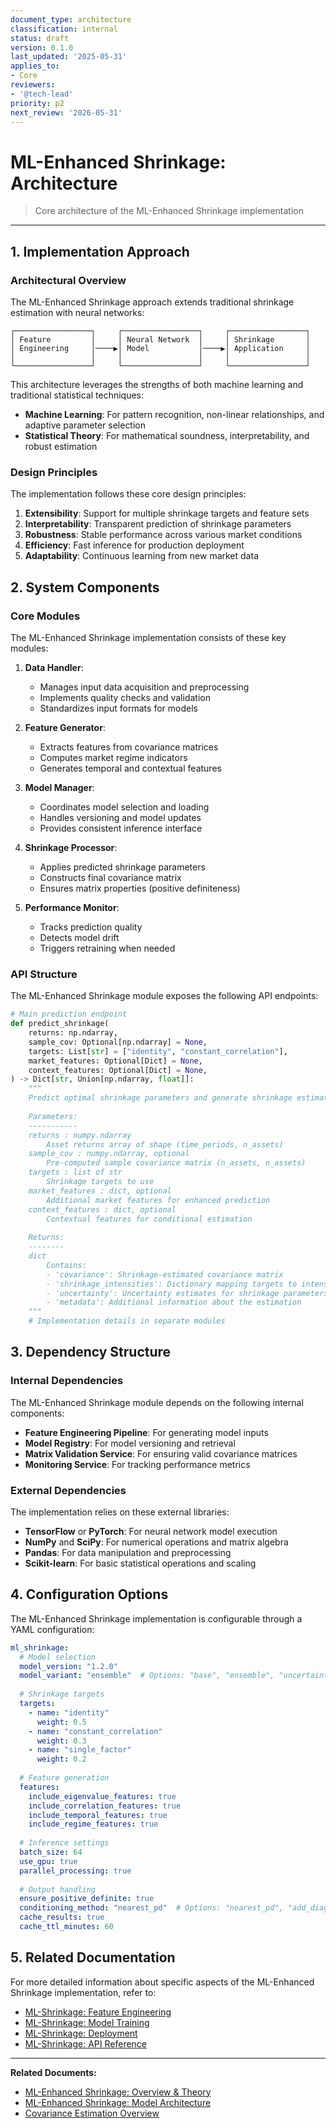 ```yaml
---
document_type: architecture
classification: internal
status: draft
version: 0.1.0
last_updated: '2025-05-31'
applies_to:
- Core
reviewers:
- '@tech-lead'
priority: p2
next_review: '2026-05-31'
---
```


# ML-Enhanced Shrinkage: Architecture

> Core architecture of the ML-Enhanced Shrinkage implementation

---

## 1. Implementation Approach

### Architectural Overview

The ML-Enhanced Shrinkage approach extends traditional shrinkage estimation with neural networks:

```
┌─────────────────┐     ┌─────────────────┐     ┌─────────────────┐
│ Feature         │     │ Neural Network  │     │ Shrinkage       │
│ Engineering     │────▶│ Model           │────▶│ Application     │
│                 │     │                 │     │                 │
└─────────────────┘     └─────────────────┘     └─────────────────┘
```

This architecture leverages the strengths of both machine learning and traditional statistical techniques:

* **Machine Learning**: For pattern recognition, non-linear relationships, and adaptive parameter selection
* **Statistical Theory**: For mathematical soundness, interpretability, and robust estimation

### Design Principles

The implementation follows these core design principles:

1. **Extensibility**: Support for multiple shrinkage targets and feature sets
2. **Interpretability**: Transparent prediction of shrinkage parameters
3. **Robustness**: Stable performance across various market conditions
4. **Efficiency**: Fast inference for production deployment
5. **Adaptability**: Continuous learning from new market data

## 2. System Components

### Core Modules

The ML-Enhanced Shrinkage implementation consists of these key modules:

1. **Data Handler**:
   * Manages input data acquisition and preprocessing
   * Implements quality checks and validation
   * Standardizes input formats for models

2. **Feature Generator**:
   * Extracts features from covariance matrices
   * Computes market regime indicators
   * Generates temporal and contextual features

3. **Model Manager**:
   * Coordinates model selection and loading
   * Handles versioning and model updates
   * Provides consistent inference interface

4. **Shrinkage Processor**:
   * Applies predicted shrinkage parameters
   * Constructs final covariance matrix
   * Ensures matrix properties (positive definiteness)

5. **Performance Monitor**:
   * Tracks prediction quality
   * Detects model drift
   * Triggers retraining when needed

### API Structure

The ML-Enhanced Shrinkage module exposes the following API endpoints:

```python
# Main prediction endpoint
def predict_shrinkage(
    returns: np.ndarray,
    sample_cov: Optional[np.ndarray] = None,
    targets: List[str] = ["identity", "constant_correlation"],
    market_features: Optional[Dict] = None,
    context_features: Optional[Dict] = None,
) -> Dict[str, Union[np.ndarray, float]]:
    """
    Predict optimal shrinkage parameters and generate shrinkage estimator.
    
    Parameters:
    -----------
    returns : numpy.ndarray
        Asset returns array of shape (time_periods, n_assets)
    sample_cov : numpy.ndarray, optional
        Pre-computed sample covariance matrix (n_assets, n_assets)
    targets : list of str
        Shrinkage targets to use
    market_features : dict, optional
        Additional market features for enhanced prediction
    context_features : dict, optional
        Contextual features for conditional estimation
        
    Returns:
    --------
    dict
        Contains:
        - 'covariance': Shrinkage-estimated covariance matrix
        - 'shrinkage_intensities': Dictionary mapping targets to intensities
        - 'uncertainty': Uncertainty estimates for shrinkage parameters
        - 'metadata': Additional information about the estimation
    """
    # Implementation details in separate modules
```

## 3. Dependency Structure

### Internal Dependencies

The ML-Enhanced Shrinkage module depends on the following internal components:

* **Feature Engineering Pipeline**: For generating model inputs
* **Model Registry**: For model versioning and retrieval
* **Matrix Validation Service**: For ensuring valid covariance matrices
* **Monitoring Service**: For tracking performance metrics

### External Dependencies

The implementation relies on these external libraries:

* **TensorFlow** or **PyTorch**: For neural network model execution
* **NumPy** and **SciPy**: For numerical operations and matrix algebra
* **Pandas**: For data manipulation and preprocessing
* **Scikit-learn**: For basic statistical operations and scaling

## 4. Configuration Options

The ML-Enhanced Shrinkage implementation is configurable through a YAML configuration:

```yaml
ml_shrinkage:
  # Model selection
  model_version: "1.2.0"
  model_variant: "ensemble"  # Options: "base", "ensemble", "uncertainty"
  
  # Shrinkage targets
  targets:
    - name: "identity"
      weight: 0.5
    - name: "constant_correlation"
      weight: 0.3
    - name: "single_factor"
      weight: 0.2
  
  # Feature generation
  features:
    include_eigenvalue_features: true
    include_correlation_features: true
    include_temporal_features: true
    include_regime_features: true
  
  # Inference settings
  batch_size: 64
  use_gpu: true
  parallel_processing: true
  
  # Output handling
  ensure_positive_definite: true
  conditioning_method: "nearest_pd"  # Options: "nearest_pd", "add_diagonal", "spectral"
  cache_results: true
  cache_ttl_minutes: 60
```

## 5. Related Documentation

For more detailed information about specific aspects of the ML-Enhanced Shrinkage implementation, refer to:

* [ML-Shrinkage: Feature Engineering](./ml-shrinkage-features.md)
* [ML-Shrinkage: Model Training](./ml-shrinkage-training.md)
* [ML-Shrinkage: Deployment](./ml-shrinkage-deployment.md)
* [ML-Shrinkage: API Reference](./ml-shrinkage-api.md)

---

**Related Documents:**
* [ML-Enhanced Shrinkage: Overview & Theory](shrinkage/bl-ai-shrinkage-overview.md)
* [ML-Enhanced Shrinkage: Model Architecture](shrinkage/bl-ai-shrinkage-model.md)
* [Covariance Estimation Overview](./bl-ai-implementation-covariance-overview.md)